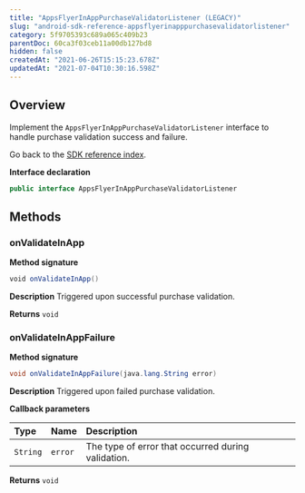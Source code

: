 ```yaml
---
title: "AppsFlyerInAppPurchaseValidatorListener (LEGACY)"
slug: "android-sdk-reference-appsflyerinapppurchasevalidatorlistener"
category: 5f9705393c689a065c409b23
parentDoc: 60ca3f03ceb11a00db127bd8
hidden: false
createdAt: "2021-06-26T15:15:23.678Z"
updatedAt: "2021-07-04T10:30:16.598Z"
---
```

## Overview
Implement the `AppsFlyerInAppPurchaseValidatorListener` interface to handle purchase validation success and failure.

Go back to the [SDK reference index](doc:android-sdk-reference).

**Interface declaration**
```java
public interface AppsFlyerInAppPurchaseValidatorListener
```
## Methods
### onValidateInApp
**Method signature**
```java
void onValidateInApp()
```

**Description**
Triggered upon successful purchase validation.

**Returns**
`void`

### onValidateInAppFailure
**Method signature**
```java
void onValidateInAppFailure(java.lang.String error)
```

**Description**
Triggered upon failed purchase validation.

**Callback parameters**

| Type | Name | Description |
|:--------|:-----------------|:--------------|
| `String` | `error` | The type of error that occurred during validation. |

**Returns**
`void`